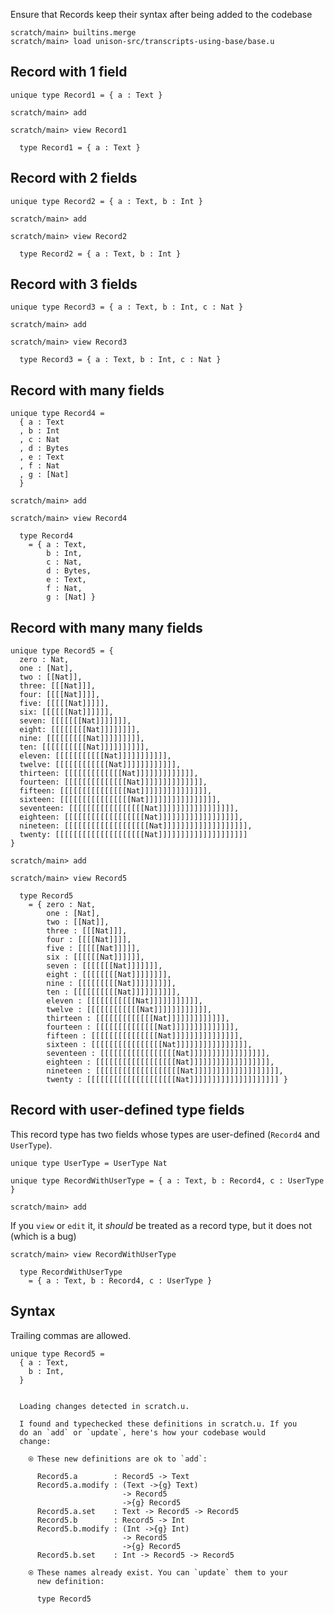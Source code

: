 Ensure that Records keep their syntax after being added to the codebase

``` ucm :hide
scratch/main> builtins.merge
scratch/main> load unison-src/transcripts-using-base/base.u
```

## Record with 1 field

``` unison :hide
unique type Record1 = { a : Text }
```

``` ucm :hide
scratch/main> add
```

``` ucm
scratch/main> view Record1

  type Record1 = { a : Text }
```

## Record with 2 fields

``` unison :hide
unique type Record2 = { a : Text, b : Int }
```

``` ucm :hide
scratch/main> add
```

``` ucm
scratch/main> view Record2

  type Record2 = { a : Text, b : Int }
```

## Record with 3 fields

``` unison :hide
unique type Record3 = { a : Text, b : Int, c : Nat }
```

``` ucm :hide
scratch/main> add
```

``` ucm
scratch/main> view Record3

  type Record3 = { a : Text, b : Int, c : Nat }
```

## Record with many fields

``` unison :hide
unique type Record4 =
  { a : Text
  , b : Int
  , c : Nat
  , d : Bytes
  , e : Text
  , f : Nat
  , g : [Nat]
  }
```

``` ucm :hide
scratch/main> add
```

``` ucm
scratch/main> view Record4

  type Record4
    = { a : Text,
        b : Int,
        c : Nat,
        d : Bytes,
        e : Text,
        f : Nat,
        g : [Nat] }
```

## Record with many many fields

``` unison :hide
unique type Record5 = {
  zero : Nat,
  one : [Nat],
  two : [[Nat]],
  three: [[[Nat]]],
  four: [[[[Nat]]]],
  five: [[[[[Nat]]]]],
  six: [[[[[[Nat]]]]]],
  seven: [[[[[[[Nat]]]]]]],
  eight: [[[[[[[[Nat]]]]]]]],
  nine: [[[[[[[[[Nat]]]]]]]]],
  ten: [[[[[[[[[[Nat]]]]]]]]]],
  eleven: [[[[[[[[[[[Nat]]]]]]]]]]],
  twelve: [[[[[[[[[[[[Nat]]]]]]]]]]]],
  thirteen: [[[[[[[[[[[[[Nat]]]]]]]]]]]]],
  fourteen: [[[[[[[[[[[[[[Nat]]]]]]]]]]]]]],
  fifteen: [[[[[[[[[[[[[[[Nat]]]]]]]]]]]]]]],
  sixteen: [[[[[[[[[[[[[[[[Nat]]]]]]]]]]]]]]]],
  seventeen: [[[[[[[[[[[[[[[[[Nat]]]]]]]]]]]]]]]]],
  eighteen: [[[[[[[[[[[[[[[[[[Nat]]]]]]]]]]]]]]]]]],
  nineteen: [[[[[[[[[[[[[[[[[[[Nat]]]]]]]]]]]]]]]]]]],
  twenty: [[[[[[[[[[[[[[[[[[[[Nat]]]]]]]]]]]]]]]]]]]]
}
```

``` ucm :hide
scratch/main> add
```

``` ucm
scratch/main> view Record5

  type Record5
    = { zero : Nat,
        one : [Nat],
        two : [[Nat]],
        three : [[[Nat]]],
        four : [[[[Nat]]]],
        five : [[[[[Nat]]]]],
        six : [[[[[[Nat]]]]]],
        seven : [[[[[[[Nat]]]]]]],
        eight : [[[[[[[[Nat]]]]]]]],
        nine : [[[[[[[[[Nat]]]]]]]]],
        ten : [[[[[[[[[[Nat]]]]]]]]]],
        eleven : [[[[[[[[[[[Nat]]]]]]]]]]],
        twelve : [[[[[[[[[[[[Nat]]]]]]]]]]]],
        thirteen : [[[[[[[[[[[[[Nat]]]]]]]]]]]]],
        fourteen : [[[[[[[[[[[[[[Nat]]]]]]]]]]]]]],
        fifteen : [[[[[[[[[[[[[[[Nat]]]]]]]]]]]]]]],
        sixteen : [[[[[[[[[[[[[[[[Nat]]]]]]]]]]]]]]]],
        seventeen : [[[[[[[[[[[[[[[[[Nat]]]]]]]]]]]]]]]]],
        eighteen : [[[[[[[[[[[[[[[[[[Nat]]]]]]]]]]]]]]]]]],
        nineteen : [[[[[[[[[[[[[[[[[[[Nat]]]]]]]]]]]]]]]]]]],
        twenty : [[[[[[[[[[[[[[[[[[[[Nat]]]]]]]]]]]]]]]]]]]] }
```

## Record with user-defined type fields

This record type has two fields whose types are user-defined (`Record4` and `UserType`).

``` unison :hide
unique type UserType = UserType Nat

unique type RecordWithUserType = { a : Text, b : Record4, c : UserType }
```

``` ucm :hide
scratch/main> add
```

If you `view` or `edit` it, it *should* be treated as a record type, but it does not (which is a bug)

``` ucm
scratch/main> view RecordWithUserType

  type RecordWithUserType
    = { a : Text, b : Record4, c : UserType }
```

## Syntax

Trailing commas are allowed.

``` unison
unique type Record5 =
  { a : Text,
    b : Int,
  }
```

``` ucm :added-by-ucm

  Loading changes detected in scratch.u.

  I found and typechecked these definitions in scratch.u. If you
  do an `add` or `update`, here's how your codebase would
  change:

    ⍟ These new definitions are ok to `add`:
    
      Record5.a        : Record5 -> Text
      Record5.a.modify : (Text ->{g} Text)
                         -> Record5
                         ->{g} Record5
      Record5.a.set    : Text -> Record5 -> Record5
      Record5.b        : Record5 -> Int
      Record5.b.modify : (Int ->{g} Int)
                         -> Record5
                         ->{g} Record5
      Record5.b.set    : Int -> Record5 -> Record5
    
    ⍟ These names already exist. You can `update` them to your
      new definition:
    
      type Record5
```
